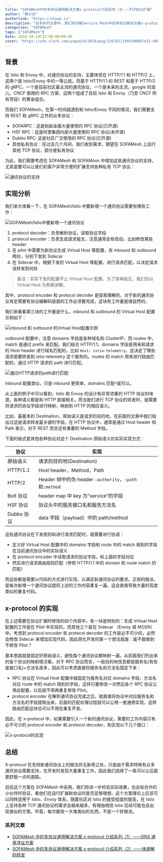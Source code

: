 ```yaml
---
title: "SOFAMesh中的多协议通用解决方案x-protocol介绍系列（3）——TCP协议扩展"
author: "敖小剑"
authorlink: "https://skyao.io"
description: "在本系列文章中，我们将详解Service Mesh中的多协议解决方案x-protocol，本文介绍的是TCP协议扩展。"
categories: "SOFAMesh"
tags: ["SOFAMesh"]
date: 2018-10-14T15:00:00+08:00
cover: "https://cdn.nlark.com/yuque/0/2019/png/226702/1564396887431-60877e94-43d8-45b1-aa71-9cf100edd3a2.png"
---
```


## 背景

在 Istio 和 Envoy 中，对通讯协议的支持，主要体现在 HTTP/1.1 和 HTTP/2 上，这两个是 Istio/Envoy 中的一等公民。而基于 HTTP/1.1 的 REST 和基于 HTTP/2 的 gRPC，一个是目前社区最主流的通讯协议，一个是未来的主流，google 的宠儿，CNCF 御用的 RPC 方案，这两个组成了目前 Istio 和 Envoy（乃至 CNCF 所有项目）的黄金组合。

而我们 SOFAMesh，在第一时间就遇到和 Istio/Envoy 不同的情况，我们需要支持 REST 和 gRPC 之外的众多协议：

- SOFARPC：这是蚂蚁金服大量使用的 RPC 协议(已开源)
- HSF RPC：这是阿里集团内部大量使用的 RPC 协议(未开源)
- Dubbo RPC: 这是社区广泛使用的 RPC 协议(已开源)
- 其他私有协议：在过去几个月间，我们收到需求，期望在 SOFAMesh 上运行其他 TCP 协议，部分是私有协议

为此，我们需要考虑在 SOFAMesh 和 SOFAMosn 中增加这些通讯协议的支持，尤其是要可以让我们的客户非常方便的扩展支持各种私有 TCP 协议：

![通讯协议的支持](https://raw.githubusercontent.com/servicemesher/website/master/content/blog/x-protocol-tcp-protocol-extension/https://raw.githubusercontent.com/servicemesher/website/master/content/blog/x-protocol-tcp-protocol-extension/supported-protocol.jpg)

## 实现分析

我们来大体看一下，在 SOFAMesh/Istio 中要新增一个通讯协议需要有哪些工作：

![SOFAMesh/Istio中要新增一个通讯协议](https://raw.githubusercontent.com/servicemesher/website/master/content/blog/x-protocol-tcp-protocol-extension/https://raw.githubusercontent.com/servicemesher/website/master/content/blog/x-protocol-tcp-protocol-extension/tbd.jpg)

1. protocol decoder：负责解析协议，读取协议字段
1. protocol encoder：负责生成请求报文，注意通常会有改动，比如修改某些 header
1. 在 pilot 中需要为新协议生成 Virtual Host 等配置，有 inbound 和 outbound 两份，分别下发到 Sidecar
1. 在 Sidecar 中，根据下发的 Virtual Host 等配置，进行请求匹配，以决定请求该转发到何处

> 备注：实际下发的配置不止 Virtual Host 配置，为了简单起见，我们仅以 Virtual Host 为例做讲解。

其中，protocol encoder 和 protocol decoder 是容易理解的，对于新的通讯协议肯定需要有协议编解码层面的工作必须要完成，这块有工作量是很自然的。

我们来看看第三块的工作量是什么，inbound 和 outbound 的 Virtual Host 配置示例如下：

![inbound 和 outbound 的Virtual Host配置示例](https://raw.githubusercontent.com/servicemesher/website/master/content/blog/x-protocol-tcp-protocol-extension/outbound.png)

outbound 配置中，注意 domains 字段是各种域名和 ClusterIP，而 routes 中，match 是通过 prefix 来匹配。我们结合 HTTP/1.1，domains 字段是用来和请求的 Host header 进行域名匹配的，比如 `Host: istio-telemetry`，这决定了哪些请求是要转发到 istio-telemetry 这个服务的。routes 的 match 用来进行路由匹配的，通过 HTTP 请求的 path 进行匹配。

![通过HTTP请求的path进行匹配](https://raw.githubusercontent.com/servicemesher/website/master/content/blog/x-protocol-tcp-protocol-extension/inbound.png)

inbound 配置类似，只是 inbound 更简单，domains 匹配`*`就可以。

从上面的例子中可以看到，Istio 和 Envoy 的设计有非常浓重的 HTTP 协议的味道，各种语义都是和 HTTP 直接相关。而当我们进行 TCP 协议的转发时，就需要将请求的协议字段进行映射，映射到 HTTP 的相应语义。

比如，最基本的 Destination，原始语义是请求的目的地，在前面的文章中我们指出过这是请求转发最关键的字段。在 HTTP 协议中，通常是通过 Host header 和 Path 表示，对于 REST 而言还有重要的 Method 字段。

下面的格式是其他各种协议对这个 Destination 原始语义的实际实现方式：

| 协议      | 实现                                                  |
| --------- | ----------------------------------------------------- |
| 原始语义  | 请求的目的地(Destination)                             |
| HTTP/1.1  | Host header，Method，Path                             |
| HTTP/2    | Header 帧中的伪 header `:authority`，`:path`和`:method` |
| Bolt 协议  | header map 中 key 为”service”的字段                      |
| HSF 协议   | 协议头中的服务接口名和服务方法名                      |
| Dubbo 协议 | data 字段（payload）中的 path/method                    |

这些通讯协议在下发规则和进行请求匹配时，就需要进行协调：

- 定义好 Virtual Host 配置中的 domains 字段和 route 中的 match 用到的字段在当前通讯协议中的实际语义
- 在 protocol encoder 中读取请求的协议字段，和上面的字段对应
- 然后进行请求路由规则匹配（参照 HTTP/1.1 中的 domain 和 route match 的匹配）

而这些都是需要以代码的方式进行实现，以满足新通讯协议的要求。正规的做法，是每次新增一个通讯协议就将上述的工作内容重复一遍。这会直接导致大量的高度类似的重复代码。

## x-protocol 的实现

在上述需要在协议扩展时修改的四个内容中，有一块是特别的：生成 Virtual Host 配置的工作是在 Pilot 中实现的，而其他三个是在 Sidecar （Envoy 或 MOSN）中。考虑到 protocol encoder 和 protocol decoder 的工作是必不可少的，必然会修改 Sidecar 来增加实现代码，因此简化开发的第一个想法就是：能不能做到不修改 Pilot？

基本思路就是固定好原始语义，避免每个通讯协议都映射一遍。从前面我们列出来的各个协议的映射情况看，对于 RPC 协议而言，一般目的地信息都是服务名(有些是接口名)+方法名居多，因此可以考虑直接将服务名和方法名固定下来：

- RPC 协议在 Virtual Host 配置中就固定为服务名对应 domains 字段，方法名对应 route 中的 match 用到的字段，这样只要修改一次然后各个 RPC 协议公用此配置，以后就不用再重复修改 Pilot。
- protocol encoder 在解析通讯协议完成之后，就直接将协议中对应服务名和方法名的字段提取出来，后面的匹配处理过程就可以公用一套通用实现，这样路由匹配这块也可以不用在重复开发。

因此，在 x-protocol 中，如果需要引入一个新的通讯协议，需要的工作内容只有必不可少的 protocol encoder 和 protocol decoder，和实现以下几个接口：

![x-protocol的实现](https://raw.githubusercontent.com/servicemesher/website/master/content/blog/x-protocol-tcp-protocol-extension/xprotocol-interfaces.png)

## 总结

X-protocol 在支持新通讯协议上的做法并无新奇之处，只是由于需求特殊有众多通讯协议需要支持，在开发时发现大量重复工作，因此我们选择了一条可以让后面更舒服一点的道路。

目前这个方案在 SOFAMesh 中采用，我们将进一步检验实际效果，也会和合作的小伙伴时验证，看他们在自行扩展新协议时是否足够理想。这个方案理论上应该可以同样适用于 Istio、Envoy 体系，随着社区对 Istio 的接受程度的提高，在 Istio 上支持各种 TCP 通讯协议的需求会越来越多，有理由相信 Istio 后续可能也会出现类似的方案。毕竟，每次都改一大堆类似的东西，不是一个好做法。

### 系列文章

- [SOFAMesh 中的多协议通用解决方案 x-protocol 介绍系列（1）——DNS 通用寻址方案](https://www.sofastack.tech/blog/sofa-mesh-x-protocol-common-address-solution)
- [SOFAMesh 中的多协议通用解决方案 x-protocol 介绍系列（2）——快速解码转发](https://www.sofastack.tech/blog/sofa-mesh-x-protocol-rapid-decode-forward)

